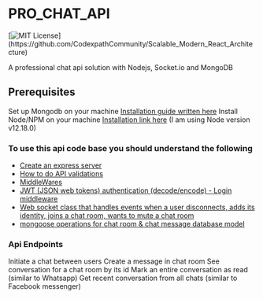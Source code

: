 # PRO_CHAT_API

[![MIT License](https://img.shields.io/apm/l/atomic-design-ui.svg?)](https://github.com/CodexpathCommunity/Scalable_Modern_React_Architecture)

A professional chat api solution with Nodejs, Socket.io and MongoDB

## Prerequisites

Set up Mongodb on your machine [Installation guide written here](https://github.com/adeelibr/node-playground/blob/master/chapter-1-chat/guidelines/installing-mongo.md)
Install Node/NPM on your machine [Installation link here](https://nodejs.org/en/download/) (I am using Node version v12.18.0)

### To use this api code base you should understand the following

- [Create an express server](https://www.youtube.com/watch?v=t7-yuYFVG1Y&list=PLH6pGK5zEj9mO-yS9FjQ6xhJXUagoEgOh)
- [How to do API validations](https://www.youtube.com/watch?v=t-KGXLM0YlE&list=PLH6pGK5zEj9mO-yS9FjQ6xhJXUagoEgOh&index=3&t=2s)
- [MiddleWares](https://www.freecodecamp.org/news/introduction-to-mongoose-for-mongodb-d2a7aa593c57/)
- [JWT (JSON web tokens) authentication (decode/encode) - Login middleware](https://jwt.io/introduction)
- [Web socket class that handles events when a user disconnects, adds its identity, joins a chat room, wants to mute a chat room](https://socket.io/docs/v4/)
- [ mongoose operations for chat room & chat message database model](https://www.freecodecamp.org/news/introduction-to-mongoose-for-mongodb-d2a7aa593c57/)

### Api Endpoints

Initiate a chat between users
Create a message in chat room
See conversation for a chat room by its id
Mark an entire conversation as read (similar to Whatsapp)
Get recent conversation from all chats (similar to Facebook messenger)
